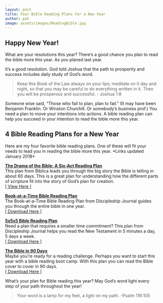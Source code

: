 ```yaml
---
layout: post
title: Four Bible Reading Plans for a New Year
author: pat
image: assets/images/ReadingBible.jpg
---
```

<h2>Happy New Year!</h2>
What are your resolutions this year?
There’s a good chance you plan to read the bible more this year.
As you planed last year.

It’s a good resolution. God told Joshua that the path to prosperity and success includes daily study of God’s word.

<blockquote>Keep this Book of the Law always on your lips; meditate on it day and night, so that you may be careful to do everything written in it. Then you will be prosperous and successful. - Joshua 1:8</blockquote>

Someone wise said, “Those who fail to plan, plan to fail.” (It may have been Benjamin Franklin. Or Winston Churchill. Or somebody’s business prof.) You need a plan to move your intentions into actions. A bible reading plan can help you succeed in your intention to read the bible more this year.
<h2>4 Bible Reading Plans for a New Year</h2>
Here are my four favorite bible reading plans. One of these will fit your needs to lead you in reading the bible more this year. *Links updated January 2018*

<a href="http://web.archive.org/web/20160411191322/http://www.biblica.com/en-us/bible/help-reading-the-bible/" target="_blank" rel="noopener"><strong>The Drama of the Bible: A Six-Act Reading Plan</strong></a>  
This plan from Biblica leads you through the big story the Bible is telling in about 60 days. This is a great plan for understanding how the different parts of scripture fit into the story of God’s plan for creation.  
<a href="http://web.archive.org/web/20160411191322/http://www.biblica.com/en-us/bible/help-reading-the-bible/" target="_blank" rel="noopener">[ View Here ]</a>

<a href="http://www.navigators.org/wp-content/uploads/2017/04/DJ-Book-at-a-Time-Bible-reading-plan.pdf" target="_blank" rel="noopener"><strong>Book-at-a-Time Bible Reading Plan</strong></a>  
The Book-at-a-Time Bible Reading Plan from Discipleship Journal guides you through the entire bible in one year.  
<a href="http://www.navigators.org/wp-content/uploads/2017/04/DJ-Book-at-a-Time-Bible-reading-plan.pdf" target="_blank" rel="noopener">[ Download Here ]</a>

<a href="https://www.navigators.org/wp-content/uploads/2017/08/navtool-5x5x5.pdf" target="_blank" rel="noopener"><strong>5x5x5 Bible Reading Plan</strong></a>  
Need a plan that requires a smaller time commitment? This plan from Discipleship Journal helps you read the New Testament in 5 minutes a day, 5 days a week.  
<a href="https://www.navigators.org/wp-content/uploads/2017/08/navtool-5x5x5.pdf" target="_blank" rel="noopener">[ Download Here ]</a>

<a href="http://www.scriptureawakening.com/digital/B90-Bookmark.pdf" target="_blank" rel="noopener"><strong>The Bible in 90 Days</strong></a>  
Maybe you’re ready for a reading challenge. Perhaps you want to start this year with&nbsp;a bible reading boot camp. With this plan you can read the Bible cover to cover in 90 days.  
<a href="http://www.scriptureawakening.com/digital/B90-Bookmark.pdf" target="_blank" rel="noopener">[ Download Here ]</a>

What’s your plan for Bible reading this year? May God’s word light every step of your path throughout the year!

<blockquote>Your word is a lamp for my feet, a light on my path. -Psalm 119:105</blockquote>
